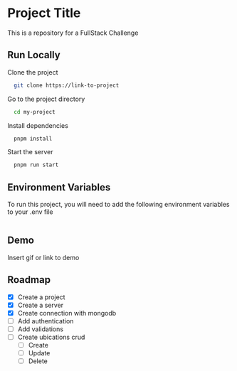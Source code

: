 # Project Title

This is a repository for a FullStack Challenge

## Run Locally

Clone the project

```bash
  git clone https://link-to-project
```

Go to the project directory

```bash
  cd my-project
```

Install dependencies

```bash
  pnpm install
```

Start the server

```bash
  pnpm run start
```


## Environment Variables

To run this project, you will need to add the following environment variables to your .env file

```

```

## Demo

Insert gif or link to demo


## Roadmap

- [x] Create a project
- [x] Create a server
- [x] Create connection with mongodb
- [ ] Add authentication
- [ ] Add validations
- [ ] Create ubications crud
  - [ ] Create
  - [ ] Update
  - [ ] Delete
